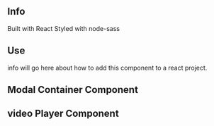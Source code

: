 <!-- Modal Video Player README -->

## Info
Built with React
Styled with node-sass

## Use
info will go here about how to add this component to a react project.

## Modal Container Component

## video Player Component